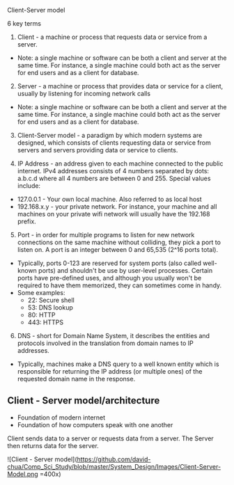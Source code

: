 Client-Server model

6 key terms
1. Client - a machine or process that requests data or service from a server.
- Note: a single machine or software can be both a client and server at the same time. For instance, a single machine could both act as the server for end users and as a client for database.

2. Server - a machine or process that provides data or service for a client, usually by listening for incoming network calls
- Note: a single machine or software can be both a client and server at the same time. For instance, a single machine could both act as the server for end users and as a client for database.

3. Client-Server model - a paradigm by which modern systems are designed, which consists of clients requesting data or service from servers and servers providing data or service to clients.

4. IP Address - an address given to each machine connected to the public internet. IPv4 addresses consists of 4 numbers separated by dots: a.b.c.d where all 4 numbers are between 0 and 255. Special values include:
- 127.0.0.1 - Your own local machine. Also referred to as local host
- 192.168.x.y - your private network. For instance, your machine and all machines on your private wifi network will usually have the 192.168 prefix.

5. Port - in order for multiple programs to listen for new network connections on the same machine without colliding, they pick a port to listen on. A port is an integer between 0 and 65,535 (2^16 ports total).
- Typically, ports 0-123 are reserved for system ports (also called well-known ports) and shouldn't be use by user-level processes. Certain ports have pre-defined uses, and although you usually won't be required to have them memorized, they can sometimes come in handy.
- Some examples:
  - 22: Secure shell
  - 53: DNS lookup
  - 80: HTTP
  - 443: HTTPS

6. DNS - short for Domain Name System, it describes the entities and protocols involved in the translation from domain names to IP addresses.
- Typically, machines make a DNS query to a well known entity which is responsible for returning the IP address (or multiple ones) of the requested domain name in the response.

## Client - Server model/architecture

- Foundation of modern internet
- Foundation of how computers speak with one another

Client sends data to a server or requests data from a server. The Server then returns data for the server.

![Client - Server model](https://github.com/david-chua/Comp_Sci_Study/blob/master/System_Design/Images/Client-Server-Model.png =400x)

